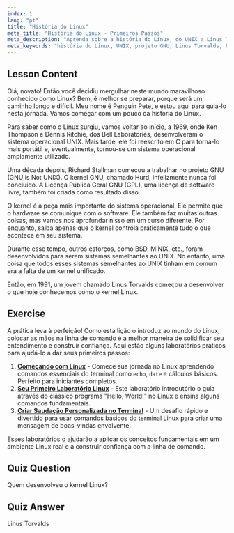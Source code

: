 ```yaml
---
index: 1
lang: "pt"
title: "História do Linux"
meta_title: "História do Linux - Primeiros Passos"
meta_description: "Aprenda sobre a história do Linux, do UNIX a Linus Torvalds e o projeto GNU. Entenda suas origens e evolução para iniciantes."
meta_keywords: "história do Linux, UNIX, projeto GNU, Linus Torvalds, kernel Linux, Linux para iniciantes, tutorial de Linux, guia de Linux"
---
```


## Lesson Content

Olá, novato! Então você decidiu mergulhar neste mundo maravilhoso conhecido como Linux? Bem, é melhor se preparar, porque será um caminho longo e difícil. Meu nome é Penguin Pete, e estou aqui para guiá-lo nesta jornada. Vamos começar com um pouco da história do Linux.

Para saber como o Linux surgiu, vamos voltar ao início, a 1969, onde Ken Thompson e Dennis Ritchie, dos Bell Laboratories, desenvolveram o sistema operacional UNIX. Mais tarde, ele foi reescrito em C para torná-lo mais portátil e, eventualmente, tornou-se um sistema operacional amplamente utilizado.

Uma década depois, Richard Stallman começou a trabalhar no projeto GNU (GNU is Not UNIX). O kernel GNU, chamado Hurd, infelizmente nunca foi concluído. A Licença Pública Geral GNU (GPL), uma licença de software livre, também foi criada como resultado disso.

O kernel é a peça mais importante do sistema operacional. Ele permite que o hardware se comunique com o software. Ele também faz muitas outras coisas, mas vamos nos aprofundar nisso em um curso diferente. Por enquanto, saiba apenas que o kernel controla praticamente tudo o que acontece em seu sistema.

Durante esse tempo, outros esforços, como BSD, MINIX, etc., foram desenvolvidos para serem sistemas semelhantes ao UNIX. No entanto, uma coisa que todos esses sistemas semelhantes ao UNIX tinham em comum era a falta de um kernel unificado.

Então, em 1991, um jovem chamado Linus Torvalds começou a desenvolver o que hoje conhecemos como o kernel Linux.

## Exercise

A prática leva à perfeição! Como esta lição o introduz ao mundo do Linux, colocar as mãos na linha de comando é a melhor maneira de solidificar seu entendimento e construir confiança. Aqui estão alguns laboratórios práticos para ajudá-lo a dar seus primeiros passos:

1. **[Começando com Linux](https://labex.io/pt/labs/linux-getting-started-with-linux-446315)** - Comece sua jornada no Linux aprendendo comandos essenciais do terminal como `echo`, `date` e cálculos básicos. Perfeito para iniciantes completos.
2. **[Seu Primeiro Laboratório Linux](https://labex.io/pt/labs/linux-your-first-linux-lab-270253)** - Este laboratório introdutório o guia através do clássico programa "Hello, World!" no Linux e ensina alguns comandos fundamentais.
3. **[Criar Saudação Personalizada no Terminal](https://labex.io/pt/labs/linux-create-personalized-terminal-greeting-446322)** - Um desafio rápido e divertido para usar comandos básicos do terminal Linux para criar uma mensagem de boas-vindas envolvente.

Esses laboratórios o ajudarão a aplicar os conceitos fundamentais em um ambiente Linux real e a construir confiança com a linha de comando.

## Quiz Question

Quem desenvolveu o kernel Linux?

## Quiz Answer

Linus Torvalds
